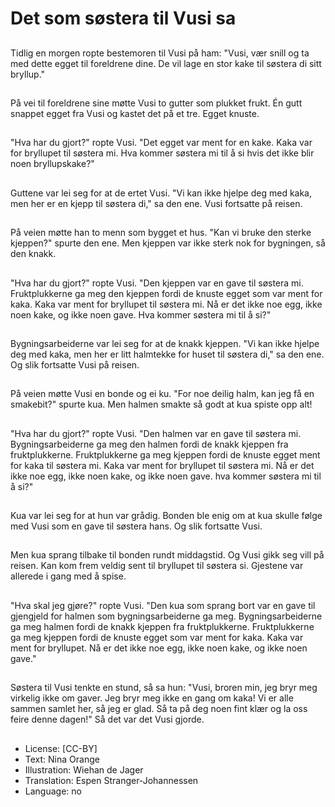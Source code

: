 # Det som søstera til Vusi sa

##
Tidlig en morgen ropte bestemoren til Vusi på ham: "Vusi, vær snill og ta med dette egget til foreldrene dine. De vil lage en stor kake til søstera di sitt bryllup."

##
På vei til foreldrene sine møtte Vusi to gutter som plukket frukt. Én gutt snappet egget fra Vusi og kastet det på et tre. Egget knuste.

##
"Hva har du gjort?" ropte Vusi. "Det egget var ment for en kake. Kaka var for bryllupet til søstera mi. Hva kommer søstera mi til å si hvis det ikke blir noen bryllupskake?"

##
Guttene var lei seg for at de ertet Vusi. "Vi kan ikke hjelpe deg med kaka, men her er en kjepp til søstera di," sa den ene. Vusi fortsatte på reisen.

##
På veien møtte han to menn som bygget et hus. "Kan vi bruke den sterke kjeppen?" spurte den ene. Men kjeppen var ikke sterk nok for bygningen, så den knakk.

##
"Hva har du gjort?" ropte Vusi. "Den kjeppen var en gave til søstera mi. Fruktplukkerne ga meg den kjeppen fordi de knuste egget som var ment for kaka. Kaka var ment for bryllupet til søstera mi. Nå er det ikke noe egg, ikke noen kake, og ikke noen gave. Hva kommer søstera mi til å si?"

##
Bygningsarbeiderne var lei seg for at de knakk kjeppen. "Vi kan ikke hjelpe deg med kaka, men her er litt halmtekke for huset til søstera di," sa den ene. Og slik fortsatte Vusi på reisen.

##
På veien møtte Vusi en bonde og ei ku. "For noe deilig halm, kan jeg få en smakebit?" spurte kua. Men halmen smakte så godt at kua spiste opp alt!

##
"Hva har du gjort?" ropte Vusi. "Den halmen var en gave til søstera mi. Bygningsarbeiderne ga meg den halmen fordi de knakk kjeppen fra fruktplukkerne. Fruktplukkerne ga meg kjeppen fordi de knuste egget ment for kaka til søstera mi. Kaka var ment for bryllupet til søstera mi. Nå er det ikke noe egg, ikke noen kake, og ikke noen gave. hva kommer søstera mi til å si?"

##
Kua var lei seg for at hun var grådig. Bonden ble enig om at kua skulle følge med Vusi som en gave til søstera hans. Og slik fortsatte Vusi.

##
Men kua sprang tilbake til bonden rundt middagstid. Og Vusi gikk seg vill på reisen. Kan kom frem veldig sent til bryllupet til søstera si. Gjestene var allerede i gang med å spise.

##
"Hva skal jeg gjøre?" ropte Vusi. "Den kua som sprang bort var en gave til gjengjeld for halmen som bygningsarbeiderne ga meg. Bygningsarbeiderne ga meg halmen fordi de knakk kjeppen fra fruktplukkerne. Fruktplukkerne ga meg kjeppen fordi de knuste egget som var ment for kaka. Kaka var ment for bryllupet. Nå er det ikke noe egg, ikke noen kake, og ikke noen gave."

##
Søstera til Vusi tenkte en stund, så sa hun: "Vusi, broren min, jeg bryr meg virkelig ikke om gaver. Jeg bryr meg ikke en gang om kaka! Vi er alle sammen samlet her, så jeg er glad. Så ta på deg noen fint klær og la oss feire denne dagen!" Så det var det Vusi gjorde.

##
* License: [CC-BY]
* Text: Nina Orange
* Illustration: Wiehan de Jager
* Translation: Espen Stranger-Johannessen
* Language: no
